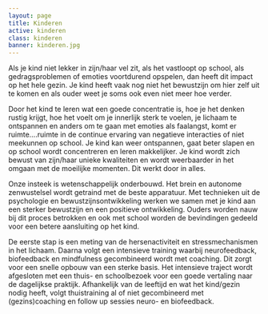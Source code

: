 ```yaml
---
layout: page
title: Kinderen
active: kinderen
class: kinderen
banner: kinderen.jpg
---
```

Als je kind niet lekker in zijn/haar vel zit, als het vastloopt op school, als gedragsproblemen of emoties voortdurend opspelen, dan heeft dit  impact op het hele gezin. Je kind heeft vaak nog niet het bewustzijn om hier zelf uit te komen en als ouder weet je soms ook even niet meer hoe verder.

Door het kind te leren wat een goede concentratie is, hoe je het denken rustig krijgt, hoe het voelt om je innerlijk sterk te voelen, je lichaam te ontspannen en anders om te gaan met emoties als faalangst, komt er ruimte….ruimte in de continue ervaring van negatieve interacties of niet meekunnen op school. Je kind kan weer ontspannen, gaat beter slapen en op school wordt concentreren en leren makkelijker. Je kind wordt zich bewust van zijn/haar unieke kwaliteiten en wordt weerbaarder in het omgaan met de moeilijke momenten. Dit werkt door in alles.

Onze insteek is wetenschappelijk onderbouwd. Het brein en autonome zenwustelsel wordt getraind met de beste apparatuur.  Met technieken uit de psychologie en bewustzijnsontwikkeling werken we samen met je kind aan een sterker bewustzijn en een positieve ontwikkeling. Ouders worden nauw bij dit proces betrokken en ook met school worden de bevindingen gedeeld voor een betere aansluiting op het kind.

De eerste stap is een meting van de hersenactiviteit en stressmechanismen in het lichaam. Daarna volgt een intensieve training waarbij neurofeedback, biofeedback en mindfulness gecombineerd wordt met coaching. Dit zorgt voor een snelle opbouw van een sterke basis. Het intensieve traject wordt afgesloten met een thuis- en schoolbezoek voor een goede vertaling naar de dagelijkse praktijk. Afhankelijk van de leeftijd en wat het kind/gezin nodig heeft, volgt thuistraining al of niet gecombineerd met (gezins)coaching en follow up sessies neuro- en biofeedback.